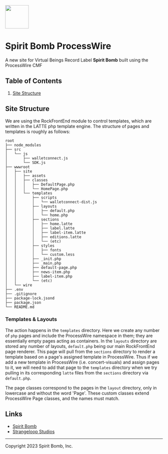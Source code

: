 <img src="https://wiki.spiritbomb.ai/img/spirit-bomb-logo.png" width="75" />

# Spirit Bomb ProcessWire

A new site for Virtual Beings Record Label **Spirit Bomb** built using the ProcessWire CMF


## Table of Contents

1. [Site Structure](#site-structure)


## Site Structure

We are using the RockFrontEnd module to control templates, which are written in the LATTE php template engine. The structure of pages and templates is roughly as follows:

```
root
├── node_modules
├── src
│   └── js
│       ├── walletconnect.js
│       └── SDK.js
├── wwwroot
│   ├── site
│   │   ├── assets
│   │   ├── classes
│   │   │   ├── DefaultPage.php
│   │   │   └── HomePage.php
│   │   └── templates
│   │       ├── scripts
│   │       │   └── walletconnect-dist.js
│   │       ├── layouts
│   │       │   ├── default.php
│   │       │   └── home.php
│   │       ├── sections
│   │       │   ├── home.latte
│   │       │   ├── label.latte
│   │       │   ├── label-item.latte
│   │       │   ├── editions.latte
│   │       │   └── (etc)
│   │       ├── styles
│   │       │   ├── fonts
│   │       │   └── custom.less
│   │       ├── _init.php
│   │       ├── _main.php
│   │       ├── default-page.php
│   │       ├── news-item.php
│   │       ├── label-item.php
│   │       └── (etc)
│   └── wire
├── .env
├── .gitignore
├── package-lock.jsond
├── package.json
└── README.md
```

### Templates & Layouts

The action happens in the `templates` directory. Here we create any number of `php` pages and include the ProcessWire namespace in them; they are essentially empty pages acting as containers. In the `layouts` directory are stored any number of layouts, `default.php` being our main RockFrontEnd page renderer. This page will pull from the `sections` directory to render a template based on a page's assigned template in ProcessWire. Thus if we add a new template in ProcessWire (i.e. concert-visuals) and assign pages to it, we will need to add that page to the `templates` directory when we try pulling in its corresponding `latte` files from the `sections` directory via `default.php`. 

The page classes correspond to the pages in the `layout` directory, only in lowercase and without the word 'Page'. These custom classes extend ProcessWire Page classes, and the names must match. 


## Links

* [Spirit Bomb](https://spiritbomb.ai)
* [Strangeloop Studios](https://strangeloop-studios.com)

------

Copyright 2023 Spirit Bomb, Inc.

